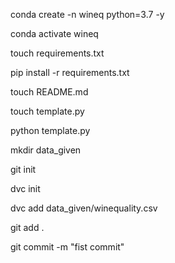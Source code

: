conda create -n wineq python=3.7 -y

conda activate wineq

touch requirements.txt

pip install -r requirements.txt

touch README.md

touch template.py

python template.py

mkdir data_given

git init

dvc init

dvc add data_given/winequality.csv 

git add .

git commit -m "fist commit"